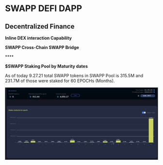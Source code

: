# SWAPP DEFI DAPP

## Decentralized Finance



**Inline DEX interaction Capability**





**SWAPP Cross-Chain SWAPP Bridge**

\*\*\*\*



**$SWAPP Staking Pool by Maturity dates**

As of today 9.27.21 total SWAPP tokens in SWAPP Pool is 315.5M and 231.7M of those were staked for 60 EPOCHs \(Months\).

![](../.gitbook/assets/swapp-staking-pool-maturity-stats.gif)

